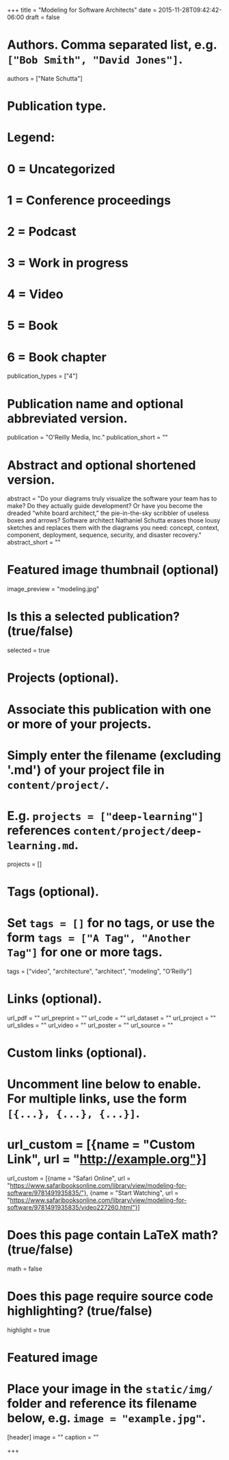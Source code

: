 +++
title = "Modeling for Software Architects"
date = 2015-11-28T09:42:42-06:00
draft = false

# Authors. Comma separated list, e.g. `["Bob Smith", "David Jones"]`.
authors = ["Nate Schutta"]

# Publication type.
# Legend:
# 0 = Uncategorized
# 1 = Conference proceedings
# 2 = Podcast
# 3 = Work in progress
# 4 = Video
# 5 = Book
# 6 = Book chapter
publication_types = ["4"]

# Publication name and optional abbreviated version.
publication = "O'Reilly Media, Inc."
publication_short = ""

# Abstract and optional shortened version.
abstract = "Do your diagrams truly visualize the software your team has to make? Do they actually guide development? Or have you become the dreaded “white board architect,” the pie-in-the-sky scribbler of useless boxes and arrows? Software architect Nathaniel Schutta erases those lousy sketches and replaces them with the diagrams you need: concept, context, component, deployment, sequence, security, and disaster recovery."
abstract_short = ""

# Featured image thumbnail (optional)
image_preview = "modeling.jpg"

# Is this a selected publication? (true/false)
selected = true

# Projects (optional).
#   Associate this publication with one or more of your projects.
#   Simply enter the filename (excluding '.md') of your project file in `content/project/`.
#   E.g. `projects = ["deep-learning"]` references `content/project/deep-learning.md`.
projects = []

# Tags (optional).
#   Set `tags = []` for no tags, or use the form `tags = ["A Tag", "Another Tag"]` for one or more tags.
tags = ["video", "architecture", "architect", "modeling", "O’Reilly"]

# Links (optional).
url_pdf = ""
url_preprint = ""
url_code = ""
url_dataset = ""
url_project = ""
url_slides = ""
url_video = ""
url_poster = ""
url_source = ""

# Custom links (optional).
#   Uncomment line below to enable. For multiple links, use the form `[{...}, {...}, {...}]`.
# url_custom = [{name = "Custom Link", url = "http://example.org"}]
url_custom = [{name = "Safari Online", url = "https://www.safaribooksonline.com/library/view/modeling-for-software/9781491935835/"}, {name = "Start Watching", url = "https://www.safaribooksonline.com/library/view/modeling-for-software/9781491935835/video227260.html"}]
# Does this page contain LaTeX math? (true/false)
math = false

# Does this page require source code highlighting? (true/false)
highlight = true

# Featured image
# Place your image in the `static/img/` folder and reference its filename below, e.g. `image = "example.jpg"`.
[header]
image = ""
caption = ""

+++
